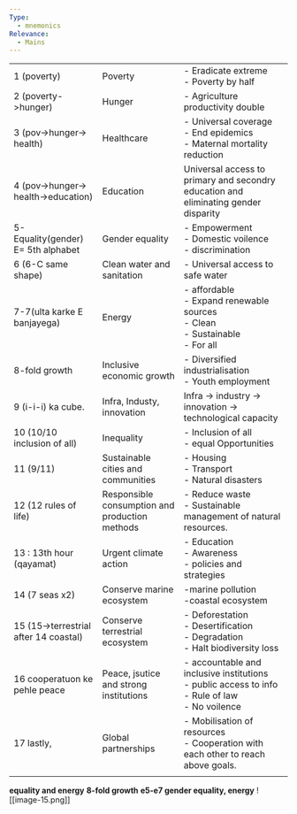 ```yaml
---
Type:
  - mnemonics
Relevance:
  - Mains
---
```

|                                       |                                                |                                                                                                          |
| :------------------------------------ | :--------------------------------------------- | :------------------------------------------------------------------------------------------------------- |
| 1 (poverty)                           | Poverty                                        | - Eradicate extreme <br>- Poverty by half                                                                |
| 2 (poverty->hunger)                   | Hunger                                         | - Agriculture productivity double                                                                        |
| 3 (pov->hunger-> health)              | Healthcare                                     | - Universal coverage <br>- End epidemics <br>- Maternal mortality reduction                              |
| 4 (pov->hunger-> health->education)   | Education                                      | Universal access to primary and secondry education and eliminating gender disparity                      |
| 5-Equality(gender) E= 5th alphabet    | Gender equality                                | - Empowerment <br>- Domestic voilence <br>- discrimination                                               |
| 6 (6-C same shape)                    | Clean water and sanitation                     | - Universal access to safe water                                                                         |
| 7-7(ulta karke E banjayega)           | Energy                                         | - affordable <br>- Expand renewable sources <br>- Clean <br>- Sustainable <br>- For all                  |
| 8-fold growth                         | Inclusive economic growth                      | - Diversified industrialisation <br>- Youth employment                                                   |
| 9 (i-i-i) ka cube.                    | Infra, Industy, innovation                     | Infra -> industry -> innovation -> technological capacity                                                |
| 10 (10/10 inclusion of all)           | Inequality                                     | - Inclusion of all <br>- equal Opportunities                                                             |
| 11 (9/11)                             | Sustainable cities and communities             | - Housing <br>- Transport <br>- Natural disasters                                                        |
| 12 (12 rules of life)                 | Responsible consumption and production methods | - Reduce waste <br>- Sustainable management of natural resources.                                        |
| 13 : 13th hour (qayamat)              | Urgent climate action                          | - Education <br>- Awareness <br>- policies and strategies                                                |
| 14 (7 seas x2)                        | Conserve marine ecosystem                      | -marine pollution <br>-coastal ecosystem                                                                 |
| 15 (15->terrestrial after 14 coastal) | Conserve terrestrial ecosystem                 | - Deforestation <br>- Desertification <br>- Degradation <br>- Halt biodiversity loss                     |
| 16 cooperatuon ke pehle peace         | Peace, jsutice and strong institutions         | - accountable and inclusive institutions <br>- public access to info <br>- Rule of law <br>- No voilence |
| 17 lastly,                            | Global partnerships                            | - Mobilisation of resources <br>- Cooperation with each other to reach above goals.                      |
|                                       |                                                |                                                                                                          |

**equality and energy**
**8-fold growth**
**e5-e7 gender equality, energy**
![[image-15.png]]
